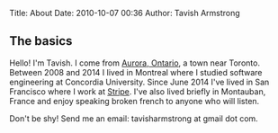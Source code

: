 Title: About
Date: 2010-10-07 00:36
Author: Tavish Armstrong

## The basics

Hello! I'm Tavish.
I come from [Aurora, Ontario](http://en.wikipedia.org/wiki/Aurora,_Ontario), a town near Toronto.
Between 2008 and 2014 I lived in Montreal where I studied software engineering at Concordia University.
Since June 2014 I've lived in San Francisco where I work at [Stripe](https://stripe.com).
I've also lived briefly in Montauban, France and enjoy speaking broken french to anyone who will listen.

Don't be shy! Send me an email: tavisharmstrong at gmail dot com.
